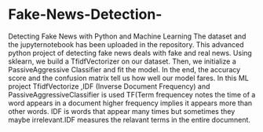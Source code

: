 # Fake-News-Detection-
Detecting Fake News with Python and Machine Learning
The dataset and the jupyternotebook has been uploaded in the repository. 
This advanced python project of detecting fake news deals with fake and real news. Using sklearn, we build a TfidfVectorizer on our dataset. Then, we initialize a PassiveAggressive Classifier and fit the model. In the end, the accuracy score and the confusion matrix tell us how well our model fares.
In this ML project TfidfVectorize ,IDF (Inverse Document Frequency) and PassiveAggressiveClassifier is used TF(Term frequencey notes the time of a word appears in a document
higher frequency implies it appears more than other words.
IDF is words that appear many times but sometimes they maybe irrelevant.IDF measures the relavant terms in the entire documnent.
